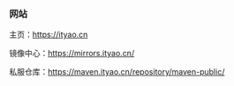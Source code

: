 ### 网站
主页：https://ityao.cn

镜像中心：https://mirrors.ityao.cn/

私服仓库：https://maven.ityao.cn/repository/maven-public/
